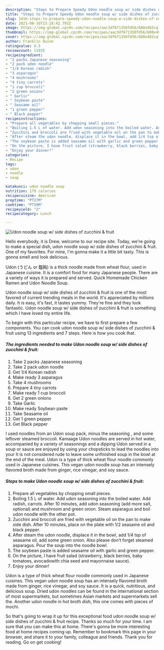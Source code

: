 ```yaml
---
description: "Steps to Prepare Speedy Udon noodle soup w/ side dishes of zucchini &amp;amp; fruit"
title: "Steps to Prepare Speedy Udon noodle soup w/ side dishes of zucchini &amp;amp; fruit"
slug: 1416-steps-to-prepare-speedy-udon-noodle-soup-w-side-dishes-of-zucchini-and-amp-fruit
date: 2021-08-16T23:18:42.793Z
image: https://img-global.cpcdn.com/recipes/aac3df671350fd56/680x482cq70/udon-noodle-soup-w-side-dishes-of-zucchini-fruit-recipe-main-photo.jpg
thumbnail: https://img-global.cpcdn.com/recipes/aac3df671350fd56/680x482cq70/udon-noodle-soup-w-side-dishes-of-zucchini-fruit-recipe-main-photo.jpg
cover: https://img-global.cpcdn.com/recipes/aac3df671350fd56/680x482cq70/udon-noodle-soup-w-side-dishes-of-zucchini-fruit-recipe-main-photo.jpg
author: Franklin Quinn
ratingvalue: 4.5
reviewcount: 11835
recipeingredient:
- "2 packs Japanese seasoning"
- "2 pack udon noodle"
- "1/4 Korean radish"
- "3 asparagus"
- "4 mushrooms"
- "4 tiny carrots"
- "1 cup broccoli"
- "2 green onions"
- " Garlic"
- " Soybean paste"
- " Seasame oil"
- "1 green pepper"
- " Black pepper"
recipeinstructions:
- "Prepare all vegetables by chopping small pieces."
- "Boiling 1.5 L of water. Add udon seasoning into the boiled water. Add radish, carrots. After 10 minutes, add udon seasoning (add more salt, optional) and mushroom and green onion. Steam asparagus and boil udon noodle with the other pot."
- "Zucchini and broccoli are fried with vegetable oil on the pan to make side dish. After 10 minutes, place on the plate with 1/2 seasame oil and black pepper."
- "After steam the udon noodle, displace it in the bowl, add 1/4 tsp of seasame oil, add some green onion. Also please don’t forget steamed asparagus. Pour the soup into the noodle bowl."
- "The soybean paste is added seasame oil with garlic and green pepper."
- "On the picture, I have fruit salad (strawberry, black berries, baby tomatoes, avocadowith chia seed and mayonnaise sauce)."
- "Enjoy your dinner!"
categories:
- Recipe
tags:
- udon
- noodle
- soup

katakunci: udon noodle soup 
nutrition: 179 calories
recipecuisine: American
preptime: "PT27M"
cooktime: "PT39M"
recipeyield: "2"
recipecategory: Lunch

---
```



![Udon noodle soup w/ side dishes of zucchini &amp; fruit](https://img-global.cpcdn.com/recipes/aac3df671350fd56/680x482cq70/udon-noodle-soup-w-side-dishes-of-zucchini-fruit-recipe-main-photo.jpg)

Hello everybody, it is Drew, welcome to our recipe site. Today, we're going to make a special dish, udon noodle soup w/ side dishes of zucchini &amp; fruit. One of my favorites. For mine, I'm gonna make it a little bit tasty. This is gonna smell and look delicious.

Udon (うどん or 饂飩) is a thick noodle made from wheat flour, used in Japanese cuisine. It is a comfort food for many Japanese people. There are a variety of ways it is prepared and served. Quick Homemade Chicken Ramen and Udon Noodle Soup.

Udon noodle soup w/ side dishes of zucchini &amp; fruit is one of the most favored of current trending meals in the world. It's appreciated by millions daily. It is easy, it's fast, it tastes yummy. They're fine and they look fantastic. Udon noodle soup w/ side dishes of zucchini &amp; fruit is something which I have loved my entire life.


To begin with this particular recipe, we have to first prepare a few components. You can cook udon noodle soup w/ side dishes of zucchini &amp; fruit using 13 ingredients and 7 steps. Here is how you cook that.

<!--inarticleads1-->

##### The ingredients needed to make Udon noodle soup w/ side dishes of zucchini &amp; fruit:

1. Take 2 packs Japanese seasoning
1. Take 2 pack udon noodle
1. Get 1/4 Korean radish
1. Make ready 3 asparagus
1. Take 4 mushrooms
1. Prepare 4 tiny carrots
1. Make ready 1 cup broccoli
1. Get 2 green onions
1. Take  Garlic
1. Make ready  Soybean paste
1. Take  Seasame oil
1. Get 1 green pepper
1. Get  Black pepper


I used noodles from an Udon soup pack, minus the seasoning , and some leftover steamed broccoli. Kamaage Udon noodles are served in hot water, accompanied by a variety of seasonings and a dipping Udon served in a soup or sauce are enjoyed by using your chopsticks to lead the noodles into your It is not considered rude to leave some unfinished soup in the bowl at the end of the meal. Udon is a type of thick wheat flour noodle commonly used in Japanese cuisines. This vegan udon noodle soup has an intensely flavored broth made from ginger, rice vinegar, and soy sauce. 

<!--inarticleads2-->

##### Steps to make Udon noodle soup w/ side dishes of zucchini &amp; fruit:

1. Prepare all vegetables by chopping small pieces.
1. Boiling 1.5 L of water. Add udon seasoning into the boiled water. Add radish, carrots. After 10 minutes, add udon seasoning (add more salt, optional) and mushroom and green onion. Steam asparagus and boil udon noodle with the other pot.
1. Zucchini and broccoli are fried with vegetable oil on the pan to make side dish. After 10 minutes, place on the plate with 1/2 seasame oil and black pepper.
1. After steam the udon noodle, displace it in the bowl, add 1/4 tsp of seasame oil, add some green onion. Also please don’t forget steamed asparagus. Pour the soup into the noodle bowl.
1. The soybean paste is added seasame oil with garlic and green pepper.
1. On the picture, I have fruit salad (strawberry, black berries, baby tomatoes, avocadowith chia seed and mayonnaise sauce).
1. Enjoy your dinner!


Udon is a type of thick wheat flour noodle commonly used in Japanese cuisines. This vegan udon noodle soup has an intensely flavored broth made from ginger, rice vinegar, and soy sauce. It is a quick, nutritious, and delicious soup. Dried udon noodles can be found in the international section of most supermarkets, but sometimes Asian markets and supermarkets sell the. Another udon noodle in hot broth dish, this one comes with pieces of mochi. 

So that's going to wrap it up for this exceptional food udon noodle soup w/ side dishes of zucchini &amp; fruit recipe. Thanks so much for your time. I am sure that you can make this at home. There's gonna be more interesting food at home recipes coming up. Remember to bookmark this page in your browser, and share it to your family, colleague and friends. Thank you for reading. Go on get cooking!
